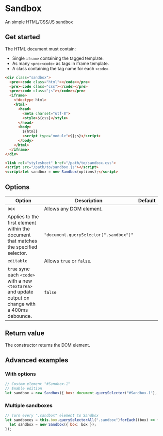 # Sandbox
An simple HTML/CSS/JS sandbox

## Get started

The HTML document must contain:
- Single `iframe` containing the tagged template.
- As many `<pre><code>` as tags in iframe template.
- A class containing the tag name for each `<code>`.

```html
<div class="sandbox">
  <pre><code class="html"></code></pre>
  <pre><code class="css"></code></pre>
  <pre><code class="js"></code></pre>
  <iframe>
    <!doctype html>
    <html>
      <head>
        <meta charset="utf-8">
        <style>${css}</style>
      </head>
      <body>
        ${html}
        <script type="module">${js}</script>
      </body>
    </html>
  </iframe>
</div>

<link rel="stylesheet" href="/path/to/sandbox.css">
<script src="/path/to/sandbox.js"></script>
<script>let sandbox = new Sandbox(options);</script>
```

## Options

| Option | Description | Default |
|---|---|---|
| `box` | Allows any DOM element.
Applies to the first element within the document that matches the specified selector. | `"document.querySelector(".sandbox")"` |
| `editable` | Allows `true` or `false`.
`true` sync each `<code>` with a new `<textarea>` and update output on change with a 400ms debounce. | `false` |

## Return value

The constructor returns the DOM element.

## Advanced examples
### With options

```js
// Custom element "#Sandbox-1"
// Enable edition
let sandbox = new Sandbox({ box: document.querySelector("#Sandbox-1"), editable: true });
```
### Multiple sandboxes

```js
// Turn every ".sandbox" element to Sandbox
let sandboxes = this.box.querySelectorAll(".sandbox")forEach((box) => {
  let sandbox = new Sandbox({ box: box });
});
```
